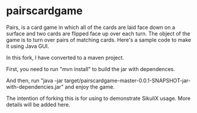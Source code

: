 # pairscardgame
Pairs, is a card game in which all of the cards are laid face down on a surface and two cards are flipped face up over each turn. The object of the game is to turn over pairs of matching cards. Here's a sample code to make it using Java GUI. 

In this fork, I have converted to a maven project.

First, you need to run 
"mvn install"
to build the jar with dependences.

And then, run 
"java -jar target/pairscardgame-master-0.0.1-SNAPSHOT-jar-with-dependencies.jar"
and enjoy the game.


The intention of forking this is for using to demonstrate SikuliX usage. More details will be added here.
